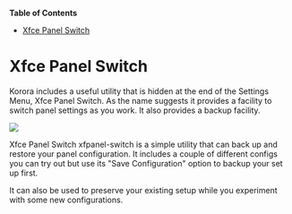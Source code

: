 

**Table of Contents**  

- [Xfce Panel Switch](#xfce-panel-switch)



<a name="xfce-panel-switch"></a>
# Xfce Panel Switch

Korora includes a useful utility that is hidden at the end of the Settings Menu, Xfce Panel Switch. As the name suggests it provides a facility to switch panel settings as you work. It also provides a backup facility.

![](https://github.com/kororaproject/kp-documentation/wiki/img/Xfce-Panel-Switch.png)

Xfce Panel Switch xfpanel-switch is a simple utility that can back up and restore your panel configuration. It includes a couple of different configs you can try out but use its "Save Configuration" option to backup your set up first.

It can also be used to preserve your existing setup while you experiment with some new configurations.
